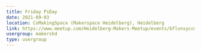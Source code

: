 ```yaml
---
title: Friday PiDay
date: 2021-09-03
location: CoMakingSpace (Makerspace Heidelberg), Heidelberg
link: https://www.meetup.com/Heidelberg-Makers-Meetup/events/bflvnsyccmbfb/
usergroup: makershd
type: usergroup
---
```

